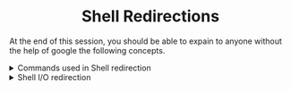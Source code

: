 <h1 align='center'>Shell Redirections</h1>

At the end of this session, you should be able to expain to anyone without the help of google the following concepts. 

<details>
<summary>Commands used in Shell redirection</summary>
<ul>
<li><code>echo</code></li>
<li><code>cat</code></li>
<li><code>head</code></li>
<li><code>tail</code></li>
<li><code>find</code></li>
<li><code>wc</code></li>
<li><code>sort</code></li>
<li><code>uniq</code></li>
<li><code>grep</code></li>
<li><code>tr</code></li>
<li><code>rev</code></li>
<li><code>cut</code></li>
<li>pipe (|)</lli>
</ul>
</details>

<details>
<summary>Shell I/O redirection </summary>
<ul>
<li>What do the commands <code>head</code>, <code>tail</code>, <code>find</code>, <code>wc</code>, <code>sort</code>, <code>uniq</code>, <code>grep</code>, <code>tr</code> do? </li>
<li>How to redirect standard output to a file</li>
<li>How to get standard input from a file instead of the keyboard</li>
</ul>
</details>